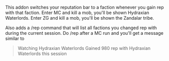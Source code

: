 This addon switches your reputation bar to a faction whenever you gain
rep with that faction. Enter MC and kill a mob, you'll be shown
Hydraxian Waterlords. Enter ZG and kill a mob, you'll be shown
the Zandalar tribe.

Also adds a /rep command that will list all factions you changed rep with during
the current session. Do /rep after a MC run and you'll get a message similar
to 

> Watching Hydraxian Waterlords
> Gained 980 rep with Hydraxian Waterlords this session
